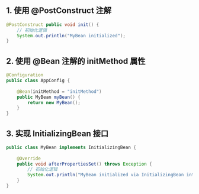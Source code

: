 ## 1. 使用 @PostConstruct 注解
```java
@PostConstruct public void init() {
	// 初始化逻辑 
	System.out.println("MyBean initialized"); 
}
```

## 2. 使用 @Bean 注解的 initMethod 属性
```java
@Configuration  
public class AppConfig {  
  
    @Bean(initMethod = "initMethod")  
    public MyBean myBean() {  
        return new MyBean();  
    }  
}
```

## 3. 实现 InitializingBean 接口
```java
public class MyBean implements InitializingBean {  
  
    @Override  
    public void afterPropertiesSet() throws Exception {  
        // 初始化逻辑  
        System.out.println("MyBean initialized via InitializingBean interface");  
    }  
}
```